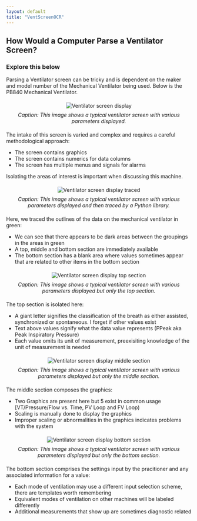 ```yaml
---
layout: default
title: "VentScreenOCR"
---
```

<h2>How Would a Computer Parse a Ventilator Screen?</h2>

<h3>Explore this below</h3>

Parsing a Ventilator screen can be tricky and is dependent on the maker and model number of the Mechanical Ventilator being used. Below is the PB840 Mechanical Ventilator.

<div style="text-align: center; margin: 20px 0;">
  <img src="/info/ventscreen/image.png" alt="Ventilator screen display" style="max-width: 100%; height: auto;">
  <p style="font-style: italic; margin-top: 8px;">Caption: This image shows a typical ventilator screen with various parameters displayed.</p>
</div>

The intake of this screen is varied and complex and requires a careful methodological approach:
- The screen contains graphics
- The screen contains numerics for data columns
- The screen has multiple menus and signals for alarms

Isolating the areas of interest is important when discussing this machine.

<div style="text-align: center; margin: 20px 0;">
  <img src="/info/ventscreen/contours_debug.jpg" alt="Ventilator screen display traced" style="max-width: 100%; height: auto;">
  <p style="font-style: italic; margin-top: 8px;">Caption: This image shows a typical ventilator screen with various parameters displayed and then traced by a Python library.</p>
</div>

Here, we traced the outlines of the data on the mechanical ventilator in green:
- We can see that there appears to be dark areas between the groupings in the areas in green
- A top, middle and bottom section are immediately available
- The bottom section has a blank area where values sometimes appear that are related to other items in the bottom section

<div style="text-align: center; margin: 20px 0;">
  <img src="/info/ventscreen/top_section.jpg" alt="Ventilator screen display top section" style="max-width: 100%; height: auto;">
  <p style="font-style: italic; margin-top: 8px;">Caption: This image shows a typical ventilator screen with various parameters displayed but only the top section.</p>
</div>

The top section is isolated here:
- A giant letter signifies the classification of the breath as either assisted, synchronized or spontaneous. I forget if other values exist
- Text above values signify what the data value represents (PPeak aka Peak Inspiratory Pressure)
- Each value omits its unit of measurement, preexisiting knowledge of the unit of measurement is needed

<div style="text-align: center; margin: 20px 0;">
  <img src="/info/ventscreen/middle_section.jpg" alt="Ventilator screen display middle section" style="max-width: 100%; height: auto;">
  <p style="font-style: italic; margin-top: 8px;">Caption: This image shows a typical ventilator screen with various parameters displayed but only the middle section.</p>
</div>

The middle section composes the graphics:
- Two Graphics are present here but 5 exist in common usage [VT/Pressure/Flow vs. Time, PV Loop and FV Loop)
- Scaling is manually done to display the graphics
- Improper scaling or abnormalities in the graphics indicates problems with the system

<div style="text-align: center; margin: 20px 0;">
  <img src="/info/ventscreen/bottom_section.jpg" alt="Ventilator screen display bottom section" style="max-width: 100%; height: auto;">
  <p style="font-style: italic; margin-top: 8px;">Caption: This image shows a typical ventilator screen with various parameters displayed but only the bottom section.</p>
</div>

The bottom section comprises the settings input by the pracitioner and any associated information for a value:
- Each mode of ventilation may use a different input selection scheme, there are templates worth remembering
- Equivalent modes of ventilation on other machines will be labeled differently
- Additional measurements that show up are sometimes diagnostic related
